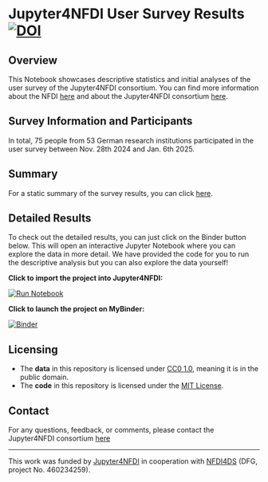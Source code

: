 # Jupyter4NFDI User Survey Results [![DOI](https://zenodo.org/badge/923105760.svg)](https://doi.org/10.5281/zenodo.15064633)

## Overview 

This Notebook showcases descriptive statistics and initial analyses of
the user survey of the Jupyter4NFDI consortium. You can find more information about
the NFDI [here](https://www.nfdi.de/?lang=en) and about the Jupyter4NFDI consortium [here](https://nfdi-jupyter.de/).

## Survey Information and Participants

In total, 75 people from 53 German research institutions participated in the user survey between Nov. 28th 2024 and Jan. 6th 2025.

## Summary

For a static summary of the survey results, you can click [here](https://gesiscss.github.io/Jupyter4NFDI_survey_results/Jupyter4NFDI%20Survey%20Summary.html).

## Detailed Results

To check out the detailed results, you can just click on the Binder button below. This will open
an interactive Jupyter Notebook where you can explore the data in more detail. We have provided the code for you to run the descriptive
analysis but you can also explore the data yourself!

**Click to import the project into Jupyter4NFDI:**

<a href="https://hub.nfdi-jupyter.de/r2d/gh/gesiscss/Jupyter4NFDI_survey_results/HEAD?labpath=Final_Processed_Survey_analysis_notebook.ipynb" target="_blank">
    <img src="https://nfdi-jupyter.de/images/nfdi_badge.svg" alt="Run Notebook">
</a>


**Click  to launch the project on MyBinder:**

[![Binder](https://mybinder.org/badge_logo.svg)](https://mybinder.org/v2/gh/gesiscss/Jupyter4NFDI_survey_results/HEAD?labpath=Final_Processed_Survey_analysis_notebook.ipynb)


## Licensing

- The **data** in this repository is licensed under [CC0 1.0](https://creativecommons.org/publicdomain/zero/1.0/legalcode.txt), meaning it is in the public domain.
- The **code** in this repository is licensed under the [MIT License](https://choosealicense.com/licenses/mit/).


## Contact

For any questions, feedback, or comments, please contact the Jupyter4NFDI consortium [here](mailto:jupyter4nfdi@lists.nfdi.de)

---

This work was funded by [Jupyter4NFDI](https://nfdi-jupyter.de) in cooperation with [NFDI4DS](https://www.nfdi4datascience.de) (DFG, project No. 460234259).
